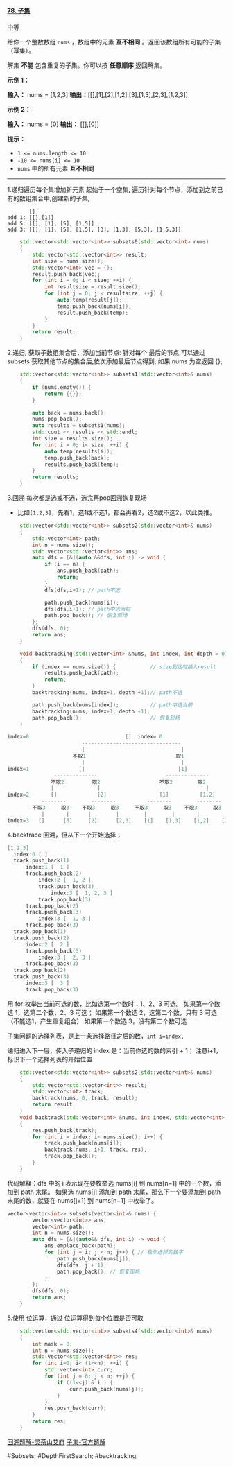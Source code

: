 #### [78. 子集](https://leetcode.cn/problems/subsets/)

中等

给你一个整数数组 `nums` ，数组中的元素 **互不相同** 。返回该数组所有可能的子集（幂集）。

解集 **不能** 包含重复的子集。你可以按 **任意顺序** 返回解集。

**示例 1：**

**输入：** nums = [1,2,3]
**输出：**\[[],[1],[2],[1,2],[3],[1,3],[2,3],[1,2,3]\]

**示例 2：**

**输入：** nums = [0]
**输出：** \[[],[0]\]

**提示：**

- `1 <= nums.length <= 10`
- `-10 <= nums[i] <= 10`
- `nums` 中的所有元素 **互不相同**
---- ----
1.递归遍历每个集增加新元素
起始于一个空集,
遍历针对每个节点，添加到之前已有的数组集合中,创建新的子集;
```
       []
add 1: [[],[1]]
add 5: [[], [1], [5], [1,5]]
add 3: [[], [1], [5], [1,5], [3], [1,3], [5,3], [1,5,3]]
```

```cpp
    std::vector<std::vector<int>> subsets0(std::vector<int> nums)
    {
        std::vector<std::vector<int>> result;
        int size = nums.size();
        std::vector<int> vec = {};
        result.push_back(vec);
        for (int i = 0; i < size; ++i) {
            int resultsize = result.size();
            for (int j = 0; j < resultsize; ++j) {
                auto temp(result[j]);
                temp.push_back(nums[i]);
                result.push_back(temp);
            }
        }
        return result;
    }
```
2.递归, 获取子数组集合后，添加当前节点:
针对每个 最后的节点,可以通过 subsets 获取其他节点的集合后,依次添加最后节点得到;
如果 nums 为空返回 {};
```cpp
    std::vector<std::vector<int>> subsets1(std::vector<int>& nums)
    {
        if (nums.empty()) {
            return {{}};
        }

        auto back = nums.back();
        nums.pop_back();
        auto results = subsets1(nums);
        std::cout << results << std::endl;
        int size = results.size();
        for (int i = 0; i< size; ++i) {
            auto temp(results[i]);
            temp.push_back(back);
            results.push_back(temp);
        }
        return results;
    }
```

3.回溯 每次都是选或不选，选完再pop回溯恢复现场
- 比如`[1,2,3]`，先看1，选1或不选1，都会再看2，选2或不选2，以此类推。
```cpp
    std::vector<std::vector<int>> subsets2(std::vector<int>& nums)
    {
        std::vector<int> path;
        int n = nums.size();
        std::vector<std::vector<int>> ans;
        auto dfs = [&](auto &&dfs, int i) -> void {
            if (i == n) {
                ans.push_back(path);
                return;
            }
            dfs(dfs,i+1); // path不选

            path.push_back(nums[i]);
            dfs(dfs,i+1); // path中选当前
            path.pop_back(); // 恢复现场
        };
        dfs(dfs, 0);
        return ans;
    }
```

```cpp
    void backtracking(std::vector<int> &nums, int index, int depth = 0)
    {
        if (index == nums.size()) {           // size到达时插入result
            results.push_back(path);
            return;
        }
        backtracking(nums, index+1, depth +1);// path不选

        path.push_back(nums[index]);          // path中选当前
        backtracking(nums, index+1, depth +1);
        path.pop_back();                      // 恢复现场
    }
```

```cpp
index=0                               []  index= 0
                        --------------------------------
                        |                               |
                     不取1                             取1
                        |                               |
index=1                []                              [1]
               --------------                      --------------
              不取2         取2                   不取2        取2
              |              |                    |             |
index=2       []             [2]                 [1]          [1,2]
           --------        --------          --------        --------
        不取3     取3    不取3     取3     不取3     取3    不取3     取3
           |       |      |        |        |        |       |        |
index=3   []      [3]     [2]      [2,3]    [1]    [1,3]    [1,2]    [1,2,3]
```

4.backtrace 回溯，但从下一个开始选择；
```c
[1,2,3]
  index:0 [ ]
  track.push_back(1)
      index:1 [  1 ]
      track.push_back(2)
          index:2 [  1, 2 ]
          track.push_back(3)
              index:3 [  1, 2, 3 ]
          track.pop_back(3)
      track.pop_back(2)
      track.push_back(3)
          index:3 [  1, 3 ]
      track.pop_back(3)
  track.pop_back(1)
  track.push_back(2)
      index:2 [  2 ]
      track.push_back(3)
          index:3 [  2, 3 ]
      track.pop_back(3)
  track.pop_back(2)
  track.push_back(3)
      index:3 [  3 ]
      track.pop_back(3)
```
用 for 枚举出当前可选的数，比如选第一个数时：1、2、3 可选。
如果第一个数选 1，选第二个数，2、3 可选；
如果第一个数选 2，选第二个数，只有 3 可选（不能选1，产生重复组合）
如果第一个数选 3，没有第二个数可选

子集问题的选择列表，是上一条选择路径之后的数，`int i=index;`

递归进入下一层，传入子递归的 index 是：当前你选的数的索引 + 1；
注意i+1，标识下一个选择列表的开始位置

```cpp
    std::vector<std::vector<int>> subsets2(std::vector<int>& nums)
    {
        std::vector<std::vector<int>> result;
        std::vector<int> track;
        backtrack(nums, 0, track, result);
        return result;
    }
    void backtrack(std::vector<int> &nums, int index, std::vector<int> &track, std::vector<std::vector<int>> &res)
    {
        res.push_back(track);
        for (int i = index; i< nums.size(); i++) {
            track.push_back(nums[i]);
            backtrack(nums, i+1, track, res);
            track.pop_back();
        }
    }
```

代码解释：dfs 中的 i 表示现在要枚举选 nums[i] 到 nums[n−1] 中的一个数，添加到 path 末尾。
如果选 nums[j] 添加到 path 末尾，那么下一个要添加到 path 末尾的数，就要在 nums[j+1] 到 nums[n−1] 中枚举了。

```cpp
vector<vector<int>> subsets(vector<int>& nums) {
        vector<vector<int>> ans;
        vector<int> path;
        int n = nums.size();
        auto dfs = [&](auto&& dfs, int i) -> void {
            ans.emplace_back(path);
            for (int j = i; j < n; j++) { // 枚举选择的数字
                path.push_back(nums[j]);
                dfs(dfs, j + 1);
                path.pop_back(); // 恢复现场
            }
        };
        dfs(dfs, 0);
        return ans;
    }

```
5.使用 位运算，通过 位运算得到每个位置是否可取
```cpp
    std::vector<std::vector<int>> subsets4(std::vector<int>& nums)
    {
        int mask = 0;
        int n = nums.size();
        std::vector<std::vector<int>> res;
        for (int i=0; i< (1<<n); ++i) {
            std::vector<int> curr;
            for (int j = 0; j < n; ++j) {
                if ((1<<j) & i ) {
                    curr.push_back(nums[j]);
                }
            }
            res.push_back(curr);
        }
        return res;
    }
```

[回溯题解-灵茶山艾府](https://leetcode.cn/problems/subsets/solutions/2059409/hui-su-bu-hui-xie-tao-lu-zai-ci-pythonja-8tkl/)
[子集-官方题解](https://leetcode.cn/problems/subsets/solutions/420294/zi-ji-by-leetcode-solution/)


#Subsets; #DepthFirstSearch; #backtracking;
